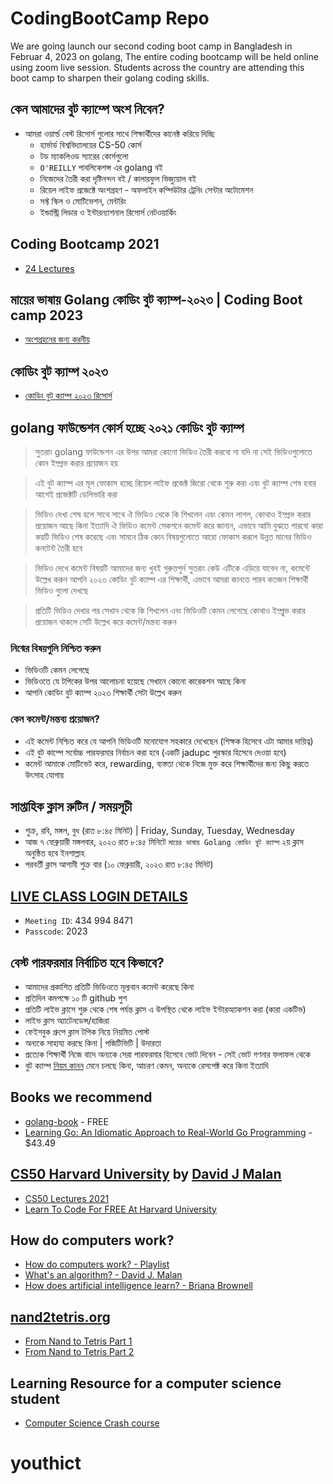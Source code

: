 # CodingBootCamp Repo
We are going launch our second coding boot camp in Bangladesh in Februar 4, 2023 on golang, The entire coding bootcamp will be held online using zoom live session. Students across the country are attending this boot camp to sharpen their golang coding skills.

## কেন আমাদের বুট ক্যাম্পে অংশ নিবেন?

* আমরা ওয়ার্ল্ড বেস্ট রিসোর্স গুলোর সাথে শিক্ষার্থীদের কানেক্ট করিয়ে দিচ্ছি 
    * হার্ভার্ড বিশ্ববিদ্যালয়ের CS-50 কোর্স
    * টড ম্যাকলিওড স্যারের কোর্সগুলো
    * `O'REILLY` পাবলিকেশন্স এর golang বই
    * নিজেদের তৈরী করা দৃষ্টিনন্দন বই  / কালারফুল ভিজ্যুয়াল বই
    * রিয়েল লাইফ প্রজেক্টে অংশগ্রহণ - অফলাইন কম্পিউটার ট্রেনিং সেন্টার অটোমেশন
    * সফ্ট স্কিল ও মোটিভেশন, মেন্টরিং
    * ইন্ডাস্ট্রি লিডার ও ইন্টারন্যাশনাল রিসোর্স নেটওয়ার্কিং


## Coding Bootcamp 2021
* [24 Lectures](https://www.youtube.com/playlist?list=PLZij6bgEHkTXRakAtponkmP2CmlTTKlxl)

## মায়ের ভাষায় Golang কোডিং বুট ক্যাম্প-২০২৩ | Coding Boot camp 2023
* [অংশগ্রহনের জন্য করনীয়](https://docs.google.com/presentation/d/1L37BMonGWBYa0bfcyrtX3gXIByCJe2xLYmwBTVO3HhQ/edit?usp=sharing)

## কোডিং বুট ক্যাম্প ২০২৩
* [কোডিং বুট ক্যাম্প ২০২৩ রিসোর্স](./2023.md)

## golang ফাউন্ডেশন কোর্স হচ্ছে ২০২১ কোডিং বুট ক্যাম্প
> সুতরাং golang ফাউন্ডেশন এর উপর আমরা কোনো ভিডিও তৈরী করবো না যদি না সেই ভিডিওগুলোতে কোন ইম্প্রভ করার প্রয়োজন হয়

> এই বুট ক্যাম্প এর মূল ফোকাস হচ্ছে রিয়েল লাইফ প্রজেক্ট জিরো থেকে শুরু করা এবং বুট ক্যাম্প শেষ হবার আগেই প্রজেক্টটি ডেলিভারি করা

> ভিডিও দেখা শেষ হলে সাথে সাথে ঐ ভিডিও থেকে কি শিখলেন এবং কেমন লাগল, কোথাও ইম্প্রভ করার প্রয়োজন আছে কিনা ইত্যাদি ঐ ভিডিও কমেন্ট সেকশনে কমেন্ট করে জানান, এভাবে আমি বুঝতে পারবো কারা কয়টি ভিডিও শেষ করেছে এবং সামনে ঠিক কোন বিষয়গুলোতে আরো ফোকাস করলে উন্নত মানের ভিডিও কনটেন্ট তৈরী হবে

> ভিডিও দেখে কমেন্ট বিষয়টি আমাদের জন্য খুবই গুরুত্তপুর্ন সুতরাং কেউ এটিকে এড়িয়ে যাবেন না, কমেন্টে উল্লেখ করুন আপনি ২০২৩ কোডিং বুট ক্যাম্প এর শিক্ষার্থী, এভাবে আমরা জানতে পারব কতজন শিক্ষার্থী ভিডিও গুলো দেখছে

> প্রতিটি ভিডিও দেখার পর সেখান থেকে কি শিখলেন এবং ভিডিওটি কেমন লেগেছে কোথাও ইম্প্রুভ করার প্রয়োজন থাকলে সেটি উল্লেখ করে কমেন্ট/মন্তব্য করুন 

### নিন্মের বিষয়গুলি নিশ্চিত করুন 
* ভিডিওটি কেমন লেগেছে 
* ভিডিওতে যে টপিকের উপর আলোচনা হয়েছে  সেখানে কোনো কারেকশন আছে কিনা 
* আপনি কোডিং বুট ক্যাম্প ২০২৩ শিক্ষার্থী সেটা উল্লেখ করুন 

### কেন কমেন্ট/মন্তব্য প্রয়োজন?
* এই কমেন্ট নিশ্চিত করে যে আপনি ভিডিওটি মনোযোগ সহকারে দেখেছেন (শিক্ষক হিসেবে এটা আমার দায়িত্ব)
* এই বুট কাম্পে সর্বোচ্চ পারফরমার নির্বাচন করা হবে (একটি jadupc পুরস্কার হিসেবে দেওয়া হবে)
* কমেন্ট আমাকে মোটিভেট করে, rewarding, ব্যস্ততা থেকে নিজে মুক্ত করে শিক্ষার্থীদের জন্য কিছু করতে উৎসাহ যোগায়

## সাপ্তাহিক ক্লাস রুটিন / সময়সূচী
* শুক্র, রবি, মঙ্গল, বুধ (রাত ৮:৪৫ মিনিট) | Friday, Sunday, Tuesday, Wednesday
* আজ ৭ ফেব্রুয়ারী মঙ্গলবার, ২০২৩ রাত ৮:৪৫ মিনিটে `মায়ের ভাষায় Golang কোডিং বুট ক্যাম্প` ২য় ক্লাস অনুষ্ঠিত হবে ইনশাল্লাহ
* পরবর্তী ক্লাস আগামী শুক্র বার (১০ ফেব্রুয়ারী, ২০২৩ রাত ৮:৪৫ মিনিট)

## [LIVE CLASS LOGIN DETAILS](https://us05web.zoom.us/j/4349948471?pwd=NkFFb2tpZDlKaWs3bEtNTUlDREtOQT09)
* `Meeting ID`: 434 994 8471
* `Passcode`: 2023

## বেস্ট পারফরমার নির্বাচিত হবে কিভাবে?
* আমাদের প্রকাশিত প্রতিটি ভিডিওতে মূল্যবান কমেন্ট করেছে কিনা
* প্রতিদিন কমপক্ষে ১০ টি github পুশ
* প্রতিটি লাইভ ক্লাসে শুরু থেকে শেষ পর্যন্ত ক্লাস এ উপস্থিত থেকে লাইভ ইন্টারঅ্যাকশন করা (কারা একটিভ)
* লাইভ ক্লাস অ্যাটেনডেন্স/হাজিরা
* ফেইসবুক গ্রুপে ক্লাস টপিক নিয়ে নিয়মিত পোস্ট 
* অন্যকে সাহায্য করছে কিনা | পজিটিভিটি | উদারতা
* প্রত্যেক শিক্ষার্থী নিজে বাদে অন্যকে সেরা পারফরমার হিসেবে ভোট দিবেন - সেই ভোট গণনার ফলাফল থেকে
* বুট ক্যাম্প [নিয়ম কানন](https://docs.google.com/presentation/d/1L37BMonGWBYa0bfcyrtX3gXIByCJe2xLYmwBTVO3HhQ/edit?usp=sharing) মেনে চলছে কিনা, আচরণ কেমন, অন্যকে রেসপেক্ট করে কিনা ইত্যাদি


## Books we recommend
* [golang-book](https://www.golang-book.com/public/pdf/gobook.pdf) - FREE
* [Learning Go: An Idiomatic Approach to Real-World Go Programming](https://amzn.to/3yJGFrp) - $43.49

## [CS50 Harvard University](https://pll.harvard.edu/course/cs50-introduction-computer-science?delta=0) by [David J Malan](https://pll.harvard.edu/instructor/david-j-malan)
* [CS50 Lectures 2021](https://www.youtube.com/playlist?list=PLhQjrBD2T383f9scHRNYJkior2VvYjpSL)
* [Learn To Code For FREE At Harvard University](https://www.youtube.com/watch?v=He4jqZ2EjrE)

## How do computers work?
* [How do computers work? - Playlist](https://www.youtube.com/playlist?list=PLJicmE8fK0Eg2KiDF2ELbAHI_LCbKgjsP)
* [What's an algorithm? - David J. Malan](https://youtu.be/6hfOvs8pY1k?list=PLJicmE8fK0Eg2KiDF2ELbAHI_LCbKgjsP)
* [How does artificial intelligence learn? - Briana Brownell](https://youtu.be/0yCJMt9Mx9c?list=PLJicmE8fK0Eg2KiDF2ELbAHI_LCbKgjsP)


## [nand2tetris.org](https://www.nand2tetris.org)
* [From Nand to Tetris Part 1](https://www.youtube.com/playlist?list=PLrDd_kMiAuNmSb-CKWQqq9oBFN_KNMTaI)
* [From Nand to Tetris Part 2](https://www.youtube.com/playlist?list=PLrDd_kMiAuNmllp9vuPqCuttC1XL9VyVh)

## Learning Resource for a computer science student
* [Computer Science Crash course](https://www.youtube.com/watch?v=tpIctyqH29Q&list=PL8dPuuaLjXtNlUrzyH5r6jN9ulIgZBpdo)
# youthict
